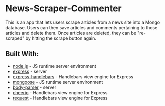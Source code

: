# News-Scraper-Commenter

This is an app that lets users scrape articles from a news site into a Mongo database.  Users can then save articles and comments pertaining to those articles and delete them.  Once articles are deleted, they can be "re-scraped" by hitting the scrape button again.  

## Built With:

* [node.js](https://nodejs.org/en/) - JS runtime server environment
* [express](https://expressjs.com/) - server
* [express-handlebars](https://www.npmjs.com/package/express-handlebars) - Handlebars view engine for Express
* [mongoose](http://mongoosejs.com/) - JS runtime server environment
* [body-parser](https://www.npmjs.com/package/body-parser) - server
* [cheerio](https://www.npmjs.com/package/cheerio) - Handlebars view engine for Express
* [request](https://www.npmjs.com/package/request) - Handlebars view engine for Express